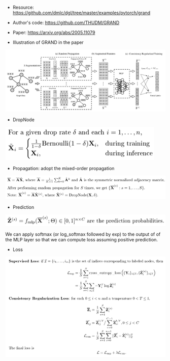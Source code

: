 - Resource: https://github.com/dmlc/dgl/tree/master/examples/pytorch/grand

- Author's code: https://github.com/THUDM/GRAND

- Paper: https://arxiv.org/abs/2005.11079

- Illustration of GRAND in the paper

![illustration of GRAND](assets/papers_05.png)

- DropNode

![dropnode](assets/dropnode.png)

- Propagation: adopt the mixed-order propagation

![propagation](assets/propagation.png)

- Prediction

![prediction](assets/prediction.png)

We can apply softmax (or log_softmax followed by exp) to the output of of the MLP layer so that we can compute loss assuming positive prediction.

- Loss 

![loss](assets/loss.png)
